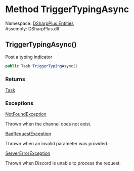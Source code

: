 # Method TriggerTypingAsync

Namespace: [DSharpPlus.Entities](DSharpPlus.Entities.md)  
Assembly: DSharpPlus.dll

## <a id="DSharpPlus_Entities_DiscordChannel_TriggerTypingAsync"></a>TriggerTypingAsync\(\)

Post a typing indicator

```csharp
public Task TriggerTypingAsync()
```

### Returns

[Task](https://learn.microsoft.com/dotnet/api/system.threading.tasks.task)

### Exceptions

[NotFoundException](DSharpPlus.Exceptions.NotFoundException.md)

Thrown when the channel does not exist.

[BadRequestException](DSharpPlus.Exceptions.BadRequestException.md)

Thrown when an invalid parameter was provided.

[ServerErrorException](DSharpPlus.Exceptions.ServerErrorException.md)

Thrown when Discord is unable to process the request.

